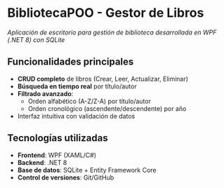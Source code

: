 # BibliotecaPOO - Gestor de Libros

_Aplicación de escritorio para gestión de biblioteca desarrollada en WPF (.NET 8) con SQLite_

## Funcionalidades principales
- **CRUD completo** de libros (Crear, Leer, Actualizar, Eliminar)
- **Búsqueda en tiempo real** por título/autor
- **Filtrado avanzado**:
  - Orden alfabético (A-Z/Z-A) por título/autor
  - Orden cronológico (ascendente/descendente) por año
- Interfaz intuitiva con validación de datos

## Tecnologías utilizadas
- **Frontend**: WPF (XAML/C#)
- **Backend**: .NET 8
- **Base de datos**: SQLite + Entity Framework Core
- **Control de versiones**: Git/GitHub
